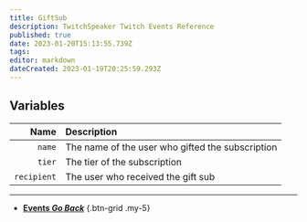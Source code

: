 ```yaml
---
title: GiftSub
description: TwitchSpeaker Twitch Events Reference
published: true
date: 2023-01-20T15:13:55.739Z
tags: 
editor: markdown
dateCreated: 2023-01-19T20:25:59.293Z
---
```


## Variables
Name | Description
----:|:------------
`name` | The name of the user who gifted the subscription
`tier` | The tier of the subscription
`recipient` | The user who received the gift sub

---

- [<i class="mdi mdi-chevron-left"></i>**Events *Go Back***](/TwitchSpeaker/Events)
{.btn-grid .my-5}